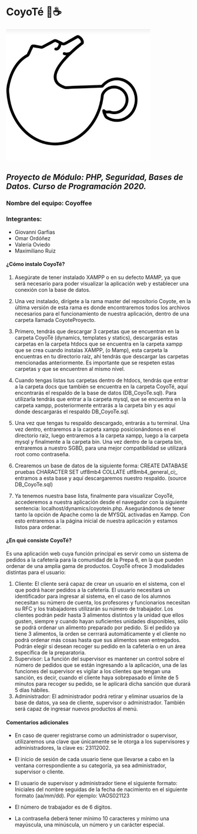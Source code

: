 # CoyoTé :wolf::coffee:
![CoyoTé](https://raw.githubusercontent.com/MiztliKlop/CoyoTe/cliente/statics/img/Prepa.ico)
## _Proyecto de Módulo: PHP, Seguridad, Bases de Datos. Curso de Programación 2020._

### Nombre del equipo: Coyoffee
### Integrantes:
* Giovanni Garfias
* Omar Ordóñez
* Valeria Oviedo
* Maximiliano Ruiz    


#### ¿Cómo instalo CoyoTé?

1. Asegúrate de tener instalado XAMPP o en su defecto MAMP, ya que será necesario para poder visualizar la aplicación web y establecer una conexión con la base de datos.

2. Una vez instalado, dirígete a la rama master del repositorio Coyote, en la última versión de esta rama es donde encontraremos todos los archivos necesarios para el funcionamiento de nuestra aplicación, dentro de una carpeta llamada CoyoteProyecto.

3. Primero, tendrás que descargar 3 carpetas que se encuentran en la carpeta CoyoTé (dynamics, templates y statics), descargarás estas carpetas en la carpeta htdocs que se encuentra en la carpeta xampp que se crea cuando instalas XAMPP, (o Mamp), esta carpeta la encuentras en tu directorio raíz, ahí tendrás que descargar las carpetas mencionadas anteriormente. Es importante que se respeten estas carpetas y que se encuentren al mismo nivel.

4. Cuando tengas listas tus carpetas dentro de htdocs, tendrás que entrar a la carpeta docs que también se encuentra en la carpeta CoyoTé, aquí encontrarás el respaldo de la base de datos (DB_CoyoTe.sql). Para utilizarla tendrás que entrar a la carpeta mysql, que se encuentra en la carpeta xampp, posteriormente entrarás a la carpeta bin y es aquí donde descargarás el respaldo DB_CoyoTe.sql.

5. Una vez que tengas tu respaldo descargado, entrarás a tu terminal. Una vez dentro, entraremos a la carpeta xampp posicionándonos en el directorio raíz, luego entraremos a la carpeta xampp, luego a la carpeta mysql y finalmente a la carpeta bin. Una vez dentro de la carpeta bin, entraremos a nuestro SGBD, para una mejor compatibilidad se utilizará root como contraseña.

6. Crearemos un base de datos de la siguiente forma: CREATE DATABASE pruebas CHARACTER SET utf8mb4 COLLATE utf8mb4_general_ci;, entramos a esta base y aquí descargaremos nuestro respaldo. (source DB_CoyoTe.sql)

7. Ya tenemos nuestra base lista, finalmente para visualizar CoyoTé, accederemos a nuestra aplicación desde el navegador con la siguiente sentencia: localhost/dynamics/coyotein.php. Asegurándonos de tener tanto la opción de Apache como la de MYSQL activadas en Xampp. Con esto entraremos a la página inicial de nuestra aplicación y estamos listos para ordenar.


#### ¿En qué consiste CoyoTé?

Es una aplicación web cuya función principal es servir como un sistema de pedidos a la cafetería para la comunidad de la Prepa 6, en la que pueden ordenar de una amplia gama de productos. CoyoTé ofrece 3 modalidades distintas para el usuario:
1. Cliente:
El cliente será capaz de crear un usuario en el sistema, con el que podrá hacer pedidos a la cafetería. El usuario necesitará un identificador para ingresar al sistema, en el caso de los alumnos necesitan su número de cuenta, los profesores y funcionarios necesitan su RFC y los trabajadores utilizarán su número de trabajador. Los clientes podrán pedir hasta 3 alimentos distintos y la unidad que ellos gusten, siempre y cuando hayan suficientes unidades disponibles, sólo se podrá ordenar un alimento preparado por pedido. Si el pedido ya tiene 3 alimentos, la orden se cerrrará automáticamente y el cliente no podrá ordenar más cosas hasta que sus alimentos sean entregados. Podrán elegir si desean recoger su pedido en la cafetería o en un área específica de la preparatoria.   
2. Supervisor:
La función del supervisor es mantener un control sobre el número de pedidos que se están ingresando a la aplicación, una de las funciones del supervisor es vigilar a los clientes que tengan una sanción, es decir, cuando el cliente haya sobrepasado el límite de 5 minutos para recoger su pedido, se le aplicará dicha sanción que durará 5 días hábiles.
3. Administrador:
El administrador podrá retirar y eliminar usuarios de la base de datos, ya sea de cliente, supervisor o administrador. También será capaz de ingresar nuevos productos al menú.

#### Comentarios adicionales

* En caso de querer registrarse como un administrador o supervisor, utilizaremos una clave que únicamente se le otorga a los supervisores y administradores, la clave es: 23112002.

* El inicio de sesión de cada usuario tiene que llevarse a cabo en la ventana correspondiente a su categoría, ya sea administrador, supervisor o cliente.

* El usuario de supervisor y administrador tiene el siguiente formato: Iniciales del nombre seguidas de la fecha de nacimiento en el siguiente formato (aa/mm/dd). Por ejemplo: VAOS021123

* El número de trabajador es de 6 dígitos.

* La contraseña deberá tener mínimo 10 caracteres y mínimo una mayúscula, una minúscula, un número y un carácter especial.
